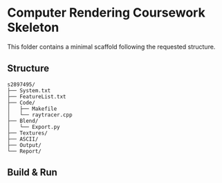 # Computer Rendering Coursework Skeleton

This folder contains a minimal scaffold following the requested structure.

## Structure

```
s2897495/
├── System.txt
├── FeatureList.txt
├── Code/
│   ├── Makefile
│   └── raytracer.cpp
├── Blend/
│   └── Export.py
├── Textures/
├── ASCII/
├── Output/
└── Report/
```

## Build & Run

